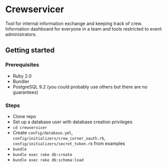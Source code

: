 # Crewservicer

Tool for internal information exchange and keeping track of crew. Information dashboard for
everyone in a team and tools restricted to event administrators.

## Getting started

### Prerequisites

- Ruby 2.0
- Bundler
- PostgreSQL 9.2 (you could probably use others but there are no guarantees)

### Steps

- Clone repo
- Set up a database user with database creation privileges
- `cd crewservicer`
- Create `config/database.yml`, `config/initializers/crew_corner_oauth.rb`, `config/initializers/secret_token.rb` from examples
- `bundle`
- `bundle exec rake db:create`
- `bundle exec rake db:schema:load`
